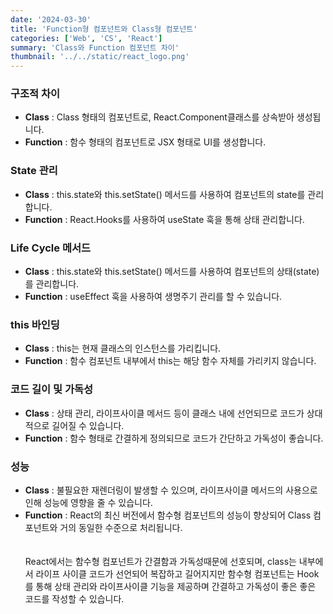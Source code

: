 ```yaml
---
date: '2024-03-30'
title: 'Function형 컴포넌트와 Class형 컴포넌트'
categories: ['Web', 'CS', 'React']
summary: 'Class와 Function 컴포넌트 차이'
thumbnail: '../../static/react_logo.png'
---
```


### 구조적 차이

- **Class** : Class 형태의 컴포넌트로, React.Component클래스를 상속받아 생성됩니다.
- **Function** : 함수 형태의 컴포넌트로 JSX 형태로 UI를 생성합니다.

### State 관리

- **Class** : this.state와 this.setState() 메서드를 사용하여 컴포넌트의 state를 관리합니다.
- **Function** : React.Hooks를 사용하여 useState 훅을 통해 상태 관리합니다.

### Life Cycle 메서드

- **Class** : this.state와 this.setState() 메서드를 사용하여 컴포넌트의 상태(state)를 관리합니다.
- **Function** : useEffect 훅을 사용하여 생명주기 관리를 할 수 있습니다.

### this 바인딩

- **Class** : this는 현재 클래스의 인스턴스를 가리킵니다.
- **Function** : 함수 컴포넌트 내부에서 this는 해당 함수 자체를 가리키지 않습니다.

### 코드 길이 및 가독성

- **Class** : 상태 관리, 라이프사이클 메서드 등이 클래스 내에 선언되므로 코드가 상대적으로 길어질 수 있습니다.
- **Function** : 함수 형태로 간결하게 정의되므로 코드가 간단하고 가독성이 좋습니다.

### 성능

- **Class** : 불필요한 재렌더링이 발생할 수 있으며, 라이프사이클 메서드의 사용으로 인해 성능에 영향을 줄 수 있습니다.
- **Function** : React의 최신 버전에서 함수형 컴포넌트의 성능이 향상되어 Class 컴포넌트와 거의 동일한 수준으로 처리됩니다.
  <br>
  <br>
  <br>
  React에서는 함수형 컴포넌트가 간결함과 가독성때문에 선호되며, class는 내부에서 라이프 사이클 코드가 선언되어 복잡하고 길어지지만 함수형 컴포넌트는 Hook를 통해 상태 관리와 라이프사이클 기능을 제공하며 간결하고 가독성이 좋은 좋은 코드를 작성할 수 있습니다.
